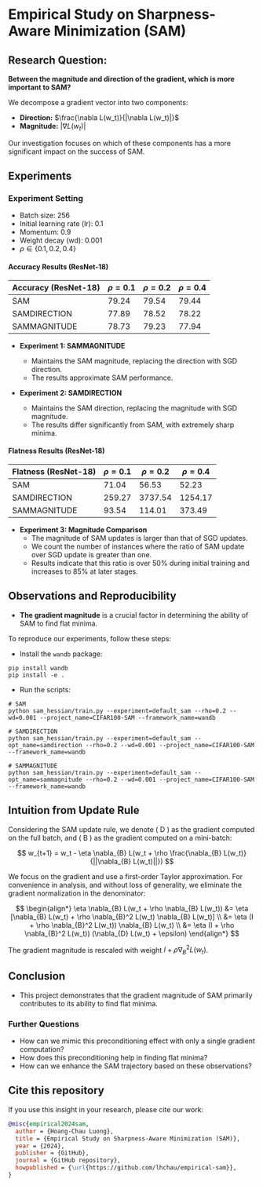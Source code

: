 # Empirical Study on Sharpness-Aware Minimization (SAM)

## Research Question: 
**Between the magnitude and direction of the gradient, which is more important to SAM?**

We decompose a gradient vector into two components:
- **Direction:** $\frac{\nabla L(w_t)}{|\nabla L(w_t)|}$
- **Magnitude:** $|\nabla L(w_t)|$

Our investigation focuses on which of these components has a more significant impact on the success of SAM.

## Experiments

### Experiment Setting
- Batch size: 256
- Initial learning rate (lr): 0.1
- Momentum: 0.9
- Weight decay (wd): 0.001
- $\rho \in \{0.1, 0.2, 0.4\}$

#### Accuracy Results (ResNet-18)

| Accuracy (ResNet-18) | $\rho=0.1$ | $\rho=0.2$ | $\rho=0.4$ |
|----------------------|--------------|--------------|--------------|
| SAM                  | 79.24        | 79.54        | 79.44        |
| SAMDIRECTION         | 77.89        | 78.52        | 78.22        |
| SAMMAGNITUDE         | 78.73        | 79.23        | 77.94        |

- **Experiment 1: SAMMAGNITUDE**
  - Maintains the SAM magnitude, replacing the direction with SGD direction.
  - The results approximate SAM performance.

- **Experiment 2: SAMDIRECTION**
  - Maintains the SAM direction, replacing the magnitude with SGD magnitude.
  - The results differ significantly from SAM, with extremely sharp minima.

#### Flatness Results (ResNet-18)

| Flatness (ResNet-18) | $\rho=0.1$ | $\rho=0.2$ | $\rho=0.4$ |
|----------------------|--------------|--------------|--------------|
| SAM                  | 71.04        | 56.53        | 52.23        |
| SAMDIRECTION         | 259.27       | 3737.54      | 1254.17      |
| SAMMAGNITUDE         | 93.54        | 114.01       | 373.49       |

- **Experiment 3: Magnitude Comparison**
  - The magnitude of SAM updates is larger than that of SGD updates.
  - We count the number of instances where the ratio of SAM update over SGD update is greater than one.
  - Results indicate that this ratio is over 50% during initial training and increases to 85% at later stages.

## Observations and Reproducibility
- **The gradient magnitude** is a crucial factor in determining the ability of SAM to find flat minima.

To reproduce our experiments, follow these steps:
- Install the `wandb` package:
```
pip install wandb
pip install -e .
```
- Run the scripts:
```
# SAM
python sam_hessian/train.py --experiment=default_sam --rho=0.2 --wd=0.001 --project_name=CIFAR100-SAM --framework_name=wandb

# SAMDIRECTION
python sam_hessian/train.py --experiment=default_sam --opt_name=samdirection --rho=0.2 --wd=0.001 --project_name=CIFAR100-SAM --framework_name=wandb

# SAMMAGNITUDE
python sam_hessian/train.py --experiment=default_sam --opt_name=sammagnitude --rho=0.2 --wd=0.001 --project_name=CIFAR100-SAM --framework_name=wandb
```

## Intuition from Update Rule
Considering the SAM update rule, we denote \( D \) as the gradient computed on the full batch, and \( B \) as the gradient computed on a mini-batch:

$$
w_{t+1} = w_t - \eta \nabla_{B} L(w_t + \rho \frac{\nabla_{B} L(w_t)}{||\nabla_{B} L(w_t)||})
$$

We focus on the gradient and use a first-order Taylor approximation. For convenience in analysis, and without loss of generality, we eliminate the gradient normalization in the denominator:

$$
\begin{align*}
\eta \nabla_{B} L(w_t + \rho \nabla_{B} L(w_t)) &= \eta [\nabla_{B} L(w_t) + \rho \nabla_{B}^2 L(w_t) \nabla_{B} L(w_t)] \\
&= \eta (I + \rho \nabla_{B}^2 L(w_t)) \nabla_{B} L(w_t) \\
&= \eta (I + \rho \nabla_{B}^2 L(w_t)) (\nabla_{D} L(w_t) + \epsilon)
\end{align*}
$$

The gradient magnitude is rescaled with weight $I + \rho \nabla_{B}^2 L(w_t)$.

## Conclusion
- This project demonstrates that the gradient magnitude of SAM primarily contributes to its ability to find flat minima.

### Further Questions
- How can we mimic this preconditioning effect with only a single gradient computation?
- How does this preconditioning help in finding flat minima?
- How can we enhance the SAM trajectory based on these observations?

## Cite this repository
If you use this insight in your research, please cite our work:
```bibtex
@misc{empirical2024sam,
  author = {Hoang-Chau Luong},
  title = {Empirical Study on Sharpness-Aware Minimization (SAM)},
  year = {2024},
  publisher = {GitHub},
  journal = {GitHub repository},
  howpublished = {\url{https://github.com/lhchau/empirical-sam}},
}
```